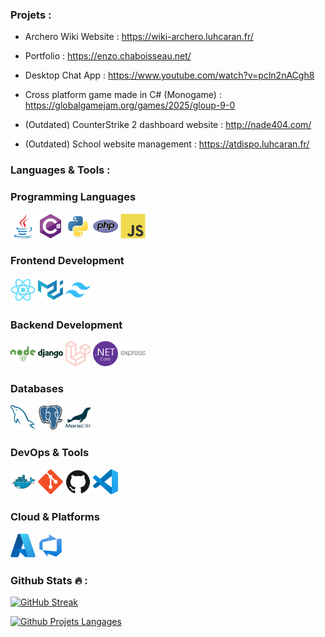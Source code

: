 ### Projets :

- Archero Wiki Website : https://wiki-archero.luhcaran.fr/
- Portfolio : https://enzo.chaboisseau.net/
- Desktop Chat App : https://www.youtube.com/watch?v=pcln2nACgh8
- Cross platform game made in C# (Monogame) : https://globalgamejam.org/games/2025/gloup-9-0

- (Outdated) CounterStrike 2 dashboard website : http://nade404.com/
- (Outdated) School website management : https://atdispo.luhcaran.fr/


### Languages & Tools :
<div>
  <!-- Programming Languages -->
  <h3>Programming Languages</h3>
  <img src="https://github.com/devicons/devicon/blob/master/icons/java/java-original.svg" title="Java" alt="Java" width="40" height="40"/>
  <img src="https://github.com/devicons/devicon/blob/master/icons/csharp/csharp-original.svg" title="CSharp" alt="CSharp" width="40" height="40"/>
  <img src="https://github.com/devicons/devicon/blob/master/icons/python/python-original.svg" title="Python" alt="Python" width="40" height="40"/>
  <img src="https://github.com/devicons/devicon/blob/master/icons/php/php-original.svg" title="PHP" alt="PHP" width="40" height="40"/>
  <img src="https://github.com/devicons/devicon/blob/master/icons/javascript/javascript-original.svg" title="Javascript" alt="Javascript" width="40" height="40"/>

  <!-- Frontend Development -->
  <h3>Frontend Development</h3>
  <img src="https://github.com/devicons/devicon/blob/master/icons/react/react-original.svg" title="React" alt="React" width="40" height="40"/>
  <img src="https://github.com/devicons/devicon/blob/master/icons/materialui/materialui-original.svg" title="Material UI" alt="Material UI" width="40" height="40"/>
  <img src="https://github.com/devicons/devicon/blob/master/icons/tailwindcss/tailwindcss-original.svg" title="Tailwind CSS" alt="Tailwind CSS" width="40" height="40"/>

  <!-- Backend Development -->
  <h3>Backend Development</h3>
  <img src="https://github.com/devicons/devicon/blob/master/icons/nodejs/nodejs-plain-wordmark.svg" title="Node.js" alt="Node.js" width="40" height="40"/>
  <img src="https://github.com/devicons/devicon/blob/master/icons/django/django-plain-wordmark.svg" title="Django" alt="Django" width="40" height="40"/>
  <img src="https://github.com/devicons/devicon/blob/master/icons/laravel/laravel-line.svg" title="Laravel" alt="Laravel" width="40" height="40"/>
  <img src="https://github.com/devicons/devicon/blob/master/icons/dotnetcore/dotnetcore-original.svg" title="Dotnet Core" alt="Dotnet Core" width="40" height="40"/>
  <img src="https://github.com/devicons/devicon/blob/master/icons/express/express-original-wordmark.svg" title="Express" alt="Express" width="40" height="40"/>
  
  <!-- Databases -->
  <h3>Databases</h3>
  <img src="https://github.com/devicons/devicon/blob/master/icons/mysql/mysql-original.svg" title="MySQL" alt="MySQL" width="40" height="40"/>
  <img src="https://github.com/devicons/devicon/blob/master/icons/postgresql/postgresql-original.svg" title="PostgreSQL" alt="PostgreSQL" width="40" height="40"/>
  <img src="https://github.com/devicons/devicon/blob/master/icons/mariadb/mariadb-original-wordmark.svg" title="mariadb" alt="mariadb" width="40" height="40"/>
  
  <!-- DevOps & Tools -->
  <h3>DevOps & Tools</h3>
  <img src="https://github.com/devicons/devicon/blob/master/icons/docker/docker-original.svg" title="Docker" alt="Docker" width="40" height="40"/>
  <img src="https://github.com/devicons/devicon/blob/master/icons/git/git-original.svg" title="Git" alt="Git" width="40" height="40"/>
  <img src="https://github.com/devicons/devicon/blob/master/icons/github/github-original.svg" title="GitHub" alt="GitHub" width="40" height="40"/>
  <img src="https://github.com/devicons/devicon/blob/master/icons/vscode/vscode-original.svg" title="VSCode" alt="VSCode" width="40" height="40"/>

  <!-- Cloud & Platforms -->
  <h3>Cloud & Platforms</h3>
  <img src="https://github.com/devicons/devicon/blob/master/icons/azure/azure-original.svg" title="Azure" alt="Azure" width="40" height="40"/>
  <img src="https://github.com/devicons/devicon/blob/master/icons/azuredevops/azuredevops-original.svg" title="Azure DevOps" alt="Azure DevOps" width="40" height="40"/>
</div>


### Github Stats 🔥 :

[![GitHub Streak](http://github-readme-streak-stats.herokuapp.com?user=enzo405&theme=vision-friendly-dark)](https://git.io/streak-stats)  

[![Github Projets Langages](https://github-readme-stats.vercel.app/api/top-langs/?username=enzo405&layout=compact&theme=vision-friendly-dark)](https://github.com/anuraghazra/github-readme-stats)

<!-- BLOG-POST-LIST:START -->

<!-- BLOG-POST-LIST:END -->
